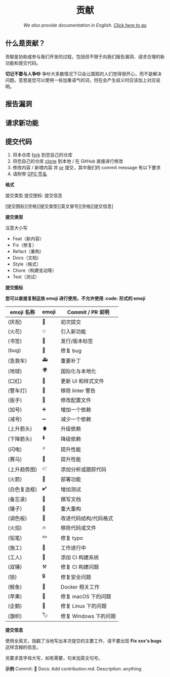 <h1 align="center">贡献</h1>
<h6 align="center">We also provide documentation in English. <a href="../#/">Click here to go</a></h6>

## 什么是贡献？

贡献是协助或参与我们开发的过程，包括但不限于向我们报告漏洞、请求合理的新功能和提交代码。

**切记不要与人争吵** 争吵大多数情况下只会让围观的人们觉得很开心，而不是解决问题。意思是您可以使用一些加重语气的词，但在会产生歧义时应该加上对应说明。

## 报告漏洞

## 请求新功能

## 提交代码

1. 将本仓库 [fork](https://docs.github.com/en/get-started/quickstart/fork-a-repo) 到您自己的仓库
2. 将您自己的仓库 [clone](https://github.com/git-guides/git-clone) 到本地 / 在 GitHub 直接进行修改
3. 修改内容 / 新增内容 并 [pr](https://docs.github.com/en/pull-requests) 提交，其中我们的 commit message 有以下要求
4. 请附带 [GPG 签名](https://docs.github.com/en/authentication/managing-commit-signature-verification/signing-commits)

**格式**

提交类型 提交图标: 提交信息

\[提交图标\]\[空格][提交类型]\[英文冒号][空格]\[提交信息]

**提交类型**

注意大小写

- Feat（新内容）
- Fix（修复）
- Refact（重构）
- Docs（文档）
- Style（格式）
- Chore（构建变动等）
- Test（测试）

**提交图标**

**您可以直接复制这些 emoji 进行使用，不允许使用 :code: 形式的 emoji**

| emoji 名称   | emoji | Commit / PR 说明      |
| ------------ | ----- | --------------------- |
| (庆祝)       | 🎉     | 初次提交              |
| (火花)       | ✨     | 引入新功能            |
| (书签)       | 🔖     | 发行/版本标签         |
| (bug)        | 🐛     | 修复 bug              |
| (急救车)     | 🚑     | 重要补丁              |
| (地球)       | 🌍     | 国际化与本地化        |
| (口红)       | 💄     | 更新 UI 和样式文件    |
| (警车灯)     | 🚨     | 移除 linter 警告      |
| (扳手)       | 🔧     | 修改配置文件          |
| (加号)       | ➕     | 增加一个依赖          |
| (减号)       | ➖     | 减少一个依赖          |
| (上升箭头)   | ⬆️     | 升级依赖              |
| (下降箭头)   | ⬇️     | 降级依赖              |
| (闪电)       | ⚡️     | 提升性能              |
| (赛马)       | 🐎     | 提升性能              |
| (上升趋势图) | 📈     | 添加分析或跟踪代码    |
| (火箭)       | 🚀     | 部署功能              |
| (白色复选框) | ✔️     | 增加测试              |
| (备忘录)     | 📝     | 撰写文档              |
| (锤子)       | 🔨     | 重大重构              |
| (调色板)     | 🎨     | 改进代码结构/代码格式 |
| (火焰)       | 🔥     | 移除代码或文件        |
| (铅笔)       | ✏️     | 修复 typo             |
| (施工)       | 🚧     | 工作进行中            |
| (工人)       | 👷     | 添加 CI 构建系统      |
| (双锤)       | ⚒️     | 修复 CI 构建问题      |
| (锁)         | 🔒     | 修复安全问题          |
| (鲸鱼)       | 🐳     | Docker 相关工作       |
| (苹果)       | 🍎     | 修复 macOS 下的问题   |
| (企鹅)       | 🐧     | 修复 Linux 下的问题   |
| (旗帜)       | 🏷️     | 修复 Windows 下的问题 |

**提交信息**

使用全英文，指戳了当地写出本次提交的主要工作，请不要出现 **Fix xxx's bugs** 这样含糊的信息。

另要求首字母大写，如有需要，句末加英文句号。

**示例**
Commit:  📝 Docs: Add contribution.md.
Description: anything